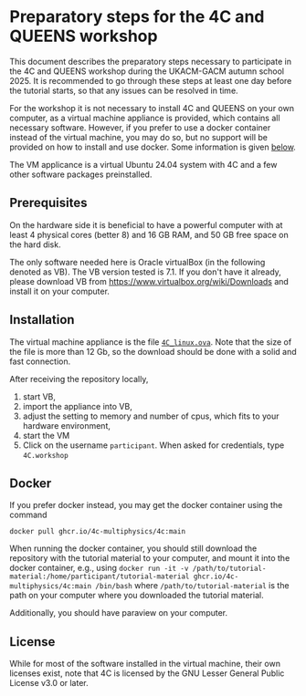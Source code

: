 # Preparatory steps for the 4C and QUEENS workshop

This document describes the preparatory steps necessary to participate in the 4C and QUEENS workshop during the UKACM-GACM autumn school 2025.
It is recommended to go through these steps at least one day before the tutorial starts,
so that any issues can be resolved in time.

For the workshop it is not necessary to install 4C and QUEENS on your own computer,
as a virtual machine appliance is provided, which contains all necessary software.
However, if you prefer to use a docker container instead of the virtual machine,
you may do so, but no support will be provided on how to install and use docker.
Some information is given [below](#docker).

The VM applicance is a virtual Ubuntu 24.04 system with 4C and a few other software packages preinstalled. 

## Prerequisites

On the hardware side it is beneficial to have a powerful computer with at least 4 physical cores (better 8) and 16 GB RAM, 
and 50 GB free space on the hard disk.

The only software needed here is Oracle virtualBox (in the following denoted as VB). 
The VB version tested is 7.1.
If you don't have it already, please download VB from https://www.virtualbox.org/wiki/Downloads and install it on your computer.

## Installation

The virtual machine appliance is the file [`4C_linux.ova`](https://hereon-my.sharepoint.com/:f:/g/personal/ingo_scheider_hereon_de/Es_VRBHDVhJAua4KcDG5-n0BaeOgq5yWBU9k4IBmtPZ63A?e=KakAVC). 
Note that the size of the file is more than 12 Gb, so the download should be done with a solid and fast connection.

After receiving the repository locally, 
1. start VB, 
1. import the appliance into VB, 
1. adjust the setting to memory and number of cpus, which fits to your hardware environment, 
1. start the VM
1. Click on the username `participant`. When asked for credentials, type `4C.workshop` 

## Docker

If you prefer docker instead, you may get the docker container using the command

```
docker pull ghcr.io/4c-multiphysics/4c:main
```

When running the docker container, you should still download the repository with the tutorial material to your computer,
and mount it into the docker container, e.g., using 
```docker run -it -v /path/to/tutorial-material:/home/participant/tutorial-material ghcr.io/4c-multiphysics/4c:main /bin/bash```
where `/path/to/tutorial-material` is the path on your computer where you downloaded the tutorial material.

Additionally, you should have paraview on your computer.

## License

While for most of the software installed in the virtual machine, their own licenses exist, 
note that 4C is licensed by the GNU Lesser General Public License v3.0 or later.
